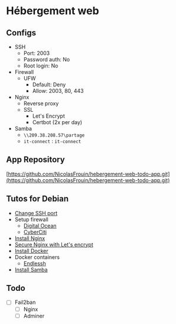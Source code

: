 # Hébergement web

## Configs

- SSH
  - Port: 2003
  - Password auth: No
  - Root login: No
- Firewall
  - UFW
    - Default: Deny
    - Allow: 2003, 80, 443
- Nginx
  - Reverse proxy
  - SSL
    - Let's Encrypt
    - Certbot (2x per day)
- Samba
  - `\\209.38.208.57\partage`
  - `it-connect` : `it-connect`

## App Repository

[https://github.com/NicolasFrouin/hebergement-web-todo-app.git](https://github.com/NicolasFrouin/hebergement-web-todo-app.git)

## Tutos for Debian

- [Change SSH port](https://www.cyberciti.biz/faq/howto-change-ssh-port-on-linux-or-unix-server/)
- Setup firewall
  - [Digital Ocean](https://www.digitalocean.com/community/tutorials/how-to-set-up-a-firewall-with-ufw-on-debian)
  - [CyberCiti](https://www.cyberciti.biz/faq/set-up-a-firewall-with-ufw-on-debian-12-linux/)
- [Install Nginx](https://www.digitalocean.com/community/tutorials/how-to-install-nginx-on-debian-10)
- [Secure Nginx with Let's encrypt](https://www.digitalocean.com/community/tutorials/how-to-secure-nginx-with-let-s-encrypt-on-debian-11)
- [Install Docker](https://docs.docker.com/engine/install/debian/)
- Docker containers
  - [Endlessh](https://github.com/linuxserver/docker-endlessh)
- [Install Samba](https://www.it-connect.fr/serveur-de-fichiers-debian-installer-et-configurer-samba-4/)

## Todo

- [ ] Fail2ban
  - [ ] Nginx
  - [ ] Adminer
